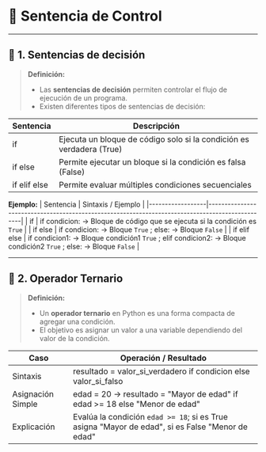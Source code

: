 # 📂 Sentencia de Control

---

## 📌 1. Sentencias de decisión
> **Definición:**
> - Las **sentencias de decisión** permiten controlar el flujo de ejecución de un programa.
> - Existen diferentes tipos de sentencias de decisión:

| Sentencia        | Descripción                                                               |
|------------------|---------------------------------------------------------------------------|
| if               | Ejecuta un bloque de código solo si la condición es verdadera (True)      | 
| if else          | Permite ejecutar un bloque si la condición es falsa (False)               |
| if elif else     | Permite evaluar múltiples condiciones secuenciales                        |

**Ejemplo:**
| Sentencia        | Sintaxis / Ejemplo                                                                              |
|------------------|-------------------------------------------------------------------------------------------------|
| if               | if condicion: → Bloque de código que se ejecuta si la condición es `True`                       |
| if else          | if condicion: → Bloque `True` ; else: → Bloque `False`                                          |
| if elif else     | if condicion1: → Bloque condición1 `True` ; elif condicion2: → Bloque condición2 `True` ; else: → Bloque `False` |

---

## 📌 2. Operador Ternario
> **Definición:**
> - Un **operador ternario** en Python es una forma compacta de agregar una condición.
> - El objetivo es asignar un valor a una variable dependiendo del valor de la condición.

| Caso               | Operación / Resultado                                                                            |
|--------------------|--------------------------------------------------------------------------------------------------|
| Sintaxis           | resultado = valor_si_verdadero if condicion else valor_si_falso                                  |
| Asignación Simple  | edad = 20 → resultado = "Mayor de edad" if edad >= 18 else "Menor de edad"                       |
| Explicación        | Evalúa la condición `edad >= 18`; si es True asigna "Mayor de edad", si es False "Menor de edad" |